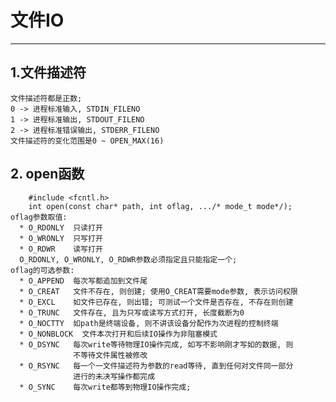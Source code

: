 # **文件IO**
***



## **1.文件描述符**
    文件描述符都是正数;
    0 -> 进程标准输入, STDIN_FILENO
    1 -> 进程标准输出, STDOUT_FILENO
    2 -> 进程标准错误输出, STDERR_FILENO
    文件描述符的变化范围是0 ~ OPEN_MAX(16)



## **2. open函数**
        #include <fcntl.h>
        int open(const char* path, int oflag, .../* mode_t mode*/);
    oflag参数取值:
      * O_RDONLY  只读打开
      * O_WRONLY  只写打开
      * O_RDWR    读写打开
      O_RDONLY, O_WRONLY, O_RDWR参数必须指定且只能指定一个;
    oflag的可选参数:
      * O_APPEND  每次写都追加到文件尾
      * O_CREAT   文件不存在, 则创建; 使用O_CREAT需要mode参数, 表示访问权限
      * O_EXCL    如文件已存在, 则出错; 可测试一个文件是否存在, 不存在则创建
      * O_TRUNC   文件存在, 且为只写或读写方式打开, 长度截断为0
      * O_NOCTTY  如path是终端设备, 则不讲该设备分配作为次进程的控制终端
      * O_NONBLOCK  文件本次打开和后续IO操作为非阻塞模式
      * O_DSYNC   每次write等待物理IO操作完成, 如写不影响刚才写如的数据, 则
                  不等待文件属性被修改
      * O_RSYNC   每一个一文件描述符为参数的read等待, 直到任何对文件同一部分
                  进行的未决写操作都完成
      * O_SYNC    每次write都等到物理IO操作完成;
    
